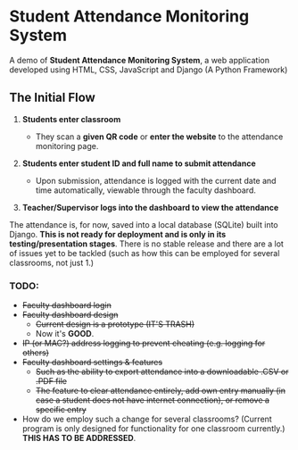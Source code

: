  # Student Attendance Monitoring System
 A demo of **Student Attendance Monitoring System**, a web application developed using HTML, CSS, JavaScript and Django (A Python Framework)

 ## The Initial Flow
 1. **Students enter classroom**
    - They scan a **given QR code** or **enter the website** to the attendance monitoring page.

2. **Students enter student ID and full name to submit attendance**
    - Upon submission, attendance is logged with the current date and time automatically, viewable through the faculty dashboard.
3. **Teacher/Supervisor logs into the dashboard to view the attendance**

The attendance is, for now, saved into a local database (SQLite) built into Django. **This is not ready for deployment and is only in its testing/presentation stages**. There is no stable release and there are a lot of issues yet to be tackled (such as how this can be employed for several classrooms, not just 1.)

### TODO:
- ~~Faculty dashboard login~~
- ~~Faculty dashboard design~~
    - ~~Current design is a prototype (IT'S TRASH)~~
    - Now it's **GOOD**.
- ~~IP (or MAC?) address logging to prevent cheating (e.g. logging for others)~~
- ~~Faculty dashboard settings & features~~
    - ~~Such as the ability to export attendance into a downloadable .CSV or .PDF file~~
    - ~~The feature to clear attendance entirely, add own entry manually (in case a student does not have internet connection), or remove a specific entry~~
- How do we employ such a change for several classrooms? (Current program is only designed for functionality for one classroom currently.) **THIS HAS TO BE ADDRESSED**.